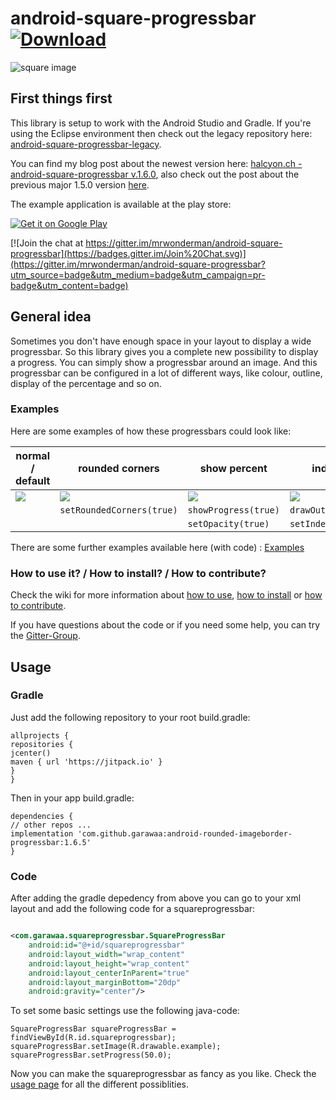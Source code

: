 android-square-progressbar[![Download](https://api.bintray.com/packages/mrwonderman/maven/squareprogressbar/images/download.svg)](https://bintray.com/mrwonderman/maven/squareprogressbar/_latestVersion)
=========================================================================================================================================================================================================

![square image](https://vqbaiq-bn1306.files.1drv.com/y3mWYs9BuIe9N1T99aNPJ3OS0HEFXgJHCn96voCjTc0gUiysA7qbzPyLm0-2UiMdIkddCPIEX4uAXH7SHYa_pS8dm8M-S1Q0mkS_0wNhi3QPMb-A9d7-SzD_LIfdA5qyJdFX-9FrfjskYkkPf3jRUqg6MBmQnMRfOfaqY5i4bb6AZw?)

## First things first

This library is setup to work with the Android Studio and Gradle. If you're using the Eclipse environment then check out the legacy repository here: [android-square-progressbar-legacy](https://github.com/mrwonderman/android-square-progressbar-legacy).

You can find my blog post about the newest version here: [halcyon.ch - android-square-progressbar v.1.6.0](http://www.halcyon.ch/android-square-progressbar-v-1-6-0/), also check out the post about the previous major 1.5.0 version [here](http://www.halcyon.ch/android-square-progressbar-v-1-5-0/).

The example application is available at the play store:

<a href="https://play.google.com/store/apps/details?id=ch.halcyon.squareprogressbar.example">
  <img alt="Get it on Google Play"
       src="https://developer.android.com/images/brand/en_generic_rgb_wo_60.png" />
</a>

[![Join the chat at https://gitter.im/mrwonderman/android-square-progressbar](https://badges.gitter.im/Join%20Chat.svg)](https://gitter.im/mrwonderman/android-square-progressbar?utm_source=badge&utm_medium=badge&utm_campaign=pr-badge&utm_content=badge)

## General idea

Sometimes you don't have enough space in your layout to display a wide progressbar. So this library gives you a complete new possibility to display a progress. You can simply show a progressbar around an image. And this progressbar can be configured in a lot of different ways, like colour, outline, display of the percentage and so on.

### Examples

Here are some examples of how these progressbars could look like:


| normal / default                                                                                                                                                                                                                                                                                          | rounded corners                                                                                                                                                                                                                                                                                           | show percent                                                                                                                                                                                                                                                                                              | indeterminate                                                                                                                                                                                                                                                                                             |
| ----------------------------------------------------------------------------------------------------------------------------------------------------------------------------------------------------------------------------------------------------------------------------------------------------------- | ----------------------------------------------------------------------------------------------------------------------------------------------------------------------------------------------------------------------------------------------------------------------------------------------------------- | ----------------------------------------------------------------------------------------------------------------------------------------------------------------------------------------------------------------------------------------------------------------------------------------------------------- | ----------------------------------------------------------------------------------------------------------------------------------------------------------------------------------------------------------------------------------------------------------------------------------------------------------- |
| ![](https://whxvpq.bn1303.livefilestore.com/y4mbpv6GEOuDrqEaDIkV_bo7t49qpQcERn5YXsEHf9owXaomI--3m5Zx0E5go4ZZIhpz32hnPNne4J7N55qK4sNbCaBY71aVgJ7aaXJYR6pZU-P5iFhLHukKQYgfJKJZacUNUvBcehqVWrnZzQza2V287yPOvxKbflYn3pt4NOFmiQ3ktvT0Z0i_EYWvofzyWwM8xhYPrxeEvNXYANpUmbu3Q?width=200&height=128&cropmode=none) | ![](https://v3xvpq.bn1303.livefilestore.com/y4m4_lOK4OqKikGze8eqQSvlGsSmkKY96VaJWSVnmnkB-QE_oXIYiO4g1GsvojMJa6Cps6CzwocZpuBmCrKkdZiG7HfZ5xOJWZT94NJY8-2uZUmGI9Vehjmd3daTEFeN3rFVF8loYR0MZS5NfcdYH3pTKs2NXtmJq5jftOYVcHLFTnxvPKbsGW1V1gB_yqI7BNDqCYSpQmQOt-dOkcR1SnSrQ?width=200&height=128&cropmode=none) | ![](https://wnxvpq.bn1303.livefilestore.com/y4mY2mdqL2fEDeHd6-qmZVC2P8CXIFETcT_1nXw8ZCTLCJjoNwjFW6_ToAruJ22d_jto0P4LuHL0DIa152e9rJ0Q_SXqmJrqq9oghuYSBwEPEQIWDBHBahX2i0tH5NgW3bE--WKnzq5gtIFuje4_9Fzu4dtyCE9ni7Nnf4UO10pC3WrftTfjWkGFsl0Irp4cARQ1f-I6ET1FinisByPKodMCg?width=200&height=128&cropmode=none) | ![](https://wxxvpq.bn1303.livefilestore.com/y4mbhN1r2hpo6TSZYGMMvTrlDz2Xua214WHLAVkJJwEYGhpeMZ4JzPUrZnnbn3wBUSNSIzw6BP5Z2pvYbtTkK3Sm-pesy-C4pOiSO4EQvbLtG8bhGVUej7CcgIw10p6XGiAw4r5nWQApzuZZ4xkcVWLI0ku4pJijdu2eE74i5rKmyXI5Uei_e_dvW4rsaYjZs8zqc5QoScOTDQhSN2dXbly6g?width=200&height=128&cropmode=none) |
|                                                                                                                                                                                                                                                                                                           | `setRoundedCorners(true)`                                                                                                                                                                                                                                                                                 | `showProgress(true)`                                                                                                                                                                                                                                                                                      | `drawOutline(true)`                                                                                                                                                                                                                                                                                       |
|                                                                                                                                                                                                                                                                                                           |                                                                                                                                                                                                                                                                                                           | `setOpacity(true)`                                                                                                                                                                                                                                                                                        | `setIndeterminate(true)`                                                                                                                                                                                                                                                                                  |

There are some further examples available here (with code) : [Examples](https://github.com/mrwonderman/android-square-progressbar/wiki/Examples)

### How to use it? / How to install? / How to contribute?

Check the wiki for more information about [how to use](https://github.com/mrwonderman/android-square-progressbar/wiki/Usage), [how to install](https://github.com/mrwonderman/android-square-progressbar/wiki/Use-with-an-Eclipse-Setup) or [how to contribute](https://github.com/mrwonderman/android-square-progressbar/wiki/How-To-Contribute).

If you have questions about the code or if you need some help, you can try the [Gitter-Group](https://gitter.im/mrwonderman/android-square-progressbar).

## Usage

### Gradle
Just add the following repository to your root build.gradle:

```
allprojects {
repositories {
jcenter()
maven { url 'https://jitpack.io' }
}
}
```

Then in your app build.gradle:

```
dependencies {
// other repos ...
implementation 'com.github.garawaa:android-rounded-imageborder-progressbar:1.6.5'
}
```

### Code

After adding the gradle depedency from above you can go to your xml layout and add the following code for a squareprogressbar:

```xml

<com.garawaa.squareprogressbar.SquareProgressBar
    android:id="@+id/squareprogressbar"
    android:layout_width="wrap_content"
    android:layout_height="wrap_content"
    android:layout_centerInParent="true"
    android:layout_marginBottom="20dp"
    android:gravity="center"/>
```

To set some basic settings use the following java-code:

```
SquareProgressBar squareProgressBar = findViewById(R.id.squareprogressbar);
squareProgressBar.setImage(R.drawable.example);
squareProgressBar.setProgress(50.0);
```

Now you can make the squareprogressbar as fancy as you like. Check the [usage page](https://github.com/mrwonderman/android-square-progressbar/wiki/Usage) for all the different possiblities.
